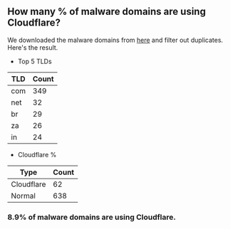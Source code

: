 ## How many % of malware domains are using Cloudflare?


We downloaded the malware domains from [here](https://urlhaus.abuse.ch) and filter out duplicates.
Here's the result.


[//]: # (start replacement)


- Top 5 TLDs

| TLD | Count |
| --- | --- |
| com | 349 |
| net | 32 |
| br | 29 |
| za | 26 |
| in | 24 |


- Cloudflare %

| Type | Count |
| --- | --- |
| Cloudflare | 62 |
| Normal | 638 |


### 8.9% of malware domains are using Cloudflare.
